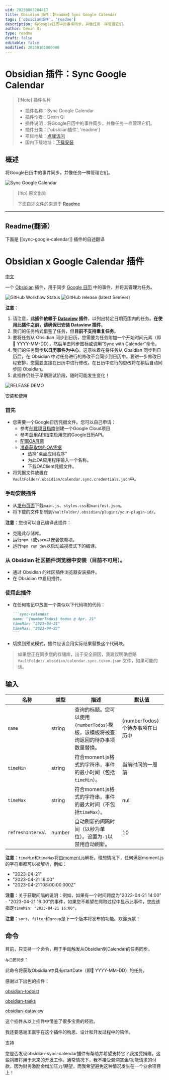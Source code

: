```yaml
---
uid: 20230803204817
title: Obsidian 插件：【Readme】Sync Google Calendar
tags: ['obsidian插件', 'readme']
description: 将Google日历中的事件同步，并像任务一样管理它们。
author: Dexin Qi
type: readme
draft: false
editable: false
modified: 20230101000000
---
```


# Obsidian 插件：Sync Google Calendar

> [!Note] 插件名片
> - 插件名称：Sync Google Calendar
> - 插件作者：Dexin Qi
> - 插件说明：将Google日历中的事件同步，并像任务一样管理它们。
> - 插件分类：['obsidian插件', 'readme']
> - 项目地址：[点我访问](https://github.com/dexin-qi/obsidian-sync-calendar)
> - 国内下载地址：[下载安装](https://pkmer.cn/products/plugin/pluginMarket/?sync-google-calendar)

## 概述

将Google日历中的事件同步，并像任务一样管理它们。

![Sync Google Calendar](https://cdn.pkmer.cn/covers/sync-google-calendar_new.gif!pkmer)

> [!tip] 原文出处
> 
>下面自述文件的来源于 [Readme](https://ghproxy.net/https://raw.githubusercontent.com/dexin-qi/obsidian-sync-calendar/main/README.md)
> 

---

## Readme(翻译）

下面是 [[sync-google-calendar]] 插件的自述翻译


# Obsidian x Google Calendar 插件

[中文](./docs/README.zh-Ch.md)

一个 [Obsidian](https://obsidian.md/) 插件，用于同步 [Google 日历](https://calendar.google.com/) 中的事件，并将其管理为任务。

![GitHub Workflow Status](https://img.shields.io/github/actions/workflow/status/dustinksi/obsidian-sync-calendar/release.yml?style=shield) ![GitHub release (latest SemVer)](https://img.shields.io/github/v/release/dustinksi/obsidian-sync-calendar?display_name=tag)

**注意**：
1. 请注意，**此插件依赖于 [Dataview](https://github.com/blacksmithgu/obsidian-dataview) 插件**，以列出特定日期范围内的任务。**在使用此插件之前，请确保已安装 Dataview 插件**。
2. 我们的任务格式借鉴了任务，但**目前不支持重复任务**。
3. 要将任务从 Obsidian 同步到日历，您需要为任务附加一个开始时间元素（即 🛫 YYYY-MM-DD），然后单击同步图标或调用“Sync with Calendar”命令。
4. 我们的任务同步**以日历事件为中心**，这意味着在将任务从 Obsidian 同步到日历后，在 Obsidian 中对任务进行的修改不会同步到日历中。要进一步修改日程安排，您需要直接在日历中进行修改。在日历中进行的更改将在稍后自动同步回 Obsidian。
5. 此插件仍处于早期测试阶段，随时可能发生变化！

![RELEASE DEMO](./docs/README_DEMO.gif)

安装和使用

### 首先

- 您需要一个Google日历凭据文件。您可以自己申请：
    - 参考[创建项目指南](https://developers.google.com/workspace/guides/create-project)创建一个Google Cloud项目
    - 参考[启用API指南](https://developers.google.com/workspace/guides/enable-apis)启用您的Google日历API。
    - [配置OA屏幕](https://console.cloud.google.com/apis/credentials/consent?)
    - [准备获取您的OA凭据](https://console.cloud.google.com/apis/credentials/oauthclient)
      - 选择"桌面应用程序"
      - 为此OA应用程序输入一个名称。
      - 下载OAClient凭据文件。
- 将凭据文件放置在`VaultFolder/.obsidian/calendar.sync.credentials.json`中。

### 手动安装插件

- 从[发布页面](https://github.com/dustinksi/obsidian-sync-calendar/releases)下载`main.js`、`styles.css`和`manifest.json`。
- 将下载的文件复制到`VaultFolder/.obsidian/plugins/your-plugin-id/`。

**注意**：您也可以自己编译此插件：
- 克隆此存储库。
- 运行`npm i`或`yarn`以安装依赖项。
- 运行`npm run dev`以启动监视模式下的编译。

### 从 Obsidian 社区插件浏览器中安装（目前不可用）。
- 通过 Obsidian 的社区插件浏览器安装插件。
- 在 Obsidian 中启用插件。

### 使用此插件
- 在任何笔记中放置一个类似以下代码块的代码：
   ````markdown
   ```sync-calendar
   name: "{numberTodos} todos @ Apr. 21"
   timeMin: "2023-04-21"
   timeMax: "2023-04-22"
   ```
   ````
- 切换到预览模式，插件应该会用实际结果替换这个代码块。

> 如果您正在同步您的存储库，出于安全原因，我建议明确忽略 `VaultFolder/.obsidian/calendar.sync.token.json` 文件，如果可能的话。

## 输入
| 名称 | 类型 | 描述 | 默认值 |
| ------------- | ---- | -------- | ------- |
| `name`        | string        | 查询的标题。您可以使用`{numberTodos}`模板，该模板将被查询返回的待办事项数量替换。        | {numberTodos}个待办事项在日历中         |
| `timeMin`      |      string   | 符合moment.js格式的字符串，事件的最小时间（包括`timeMin`）。     |      当前时间的一周前   |
| `timeMax` |      string    |  符合moment.js格式的字符串，事件的最大时间（不包括`timeMax`）。   | null    |
| `refreshInterval` | number | 自动刷新的间隔时间（以秒为单位）。设置为`-1`以禁用自动刷新。  | 10 | 

**注意**：`timeMin`和`timeMax`将由[moment.js](https://momentjs.com/docs/#/parsing/)解析。理想情况下，任何满足moment.js的字符串都可以被解析，例如：
- "2023-04-21" 
- "2023-04-21 16:00"
- "2023-04-21T08:00:00.000Z" 

**注意**：关于获取间隔的说明：例如，如果有一个时间跨度为"2023-04-21 14:00" - "2023-04-21 16:00"的事件，如果您不希望在爬取过程中显示此事件，您应该指定`timeMin: "2023-04-21 16:00"`。

**注意**：`sort`、`filter`和`group`是下一个版本将发布的功能。欢迎贡献！

## 命令

目前，只支持一个命令，用于手动触发从Obsidian到Calendar的任务同步。

`与日历同步`：

此命令将获取Obsidian中具有startDate（即🛫 YYYY-MM-DD）的任务。

感谢以下出色的插件：

[obsidian-todoist](https://github.com/jamiebrynes7/obsidian-todoist-plugin)

[obsidian-tasks](https://github.com/obsidian-tasks-group/obsidian-tasks) 

[obsidian-dataview](https://github.com/blacksmithgu/obsidian-dataview)

这个插件从以上插件中借鉴了很多宝贵的经验。

我还要感谢王嘉宇在这个插件的构思、设计和开发过程中的陪伴。

支持

您是否发现obsidian-sync-calendar插件有帮助并希望支持它？我接受捐赠，这些捐赠将用于未来的开发工作。通常情况下，我不接受漏洞赏金/功能请求的付款，因为财务激励会增加压力/期望，而我希望避免这种情况发生在一个业余项目上！





